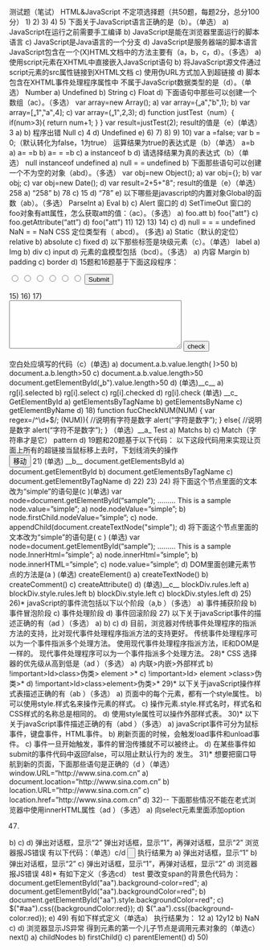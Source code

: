 测试题（笔试）
HTML&JavaScript
不定项选择题（共50题，每题2分，总分100分）
1)
2)
3)
4)
5) 下面关于JavaScript语言正确的是（b）。（单选） a) JavaScript在运行之前需要手工编译 b) JavaScript是能在浏览器里面运行的脚本语言 c) JavaScript是Java语言的一个分支 d) JavaScript是服务器端的脚本语言 JavaScript包含在一个(X)HTML文档中的方法主要有（a，b，c，d）。（多选） a) 使用script元素在XHTML中直接嵌入JavaScript语句 b) 将JavaScript源文件通过script元素的src属性链接到XHTML文档 c) 使用伪URL方式加入到超链接 d) 脚本包含在XHTML事件处理程序属性中 不属于JavaScript数据类型的是（d）。（单选） Number a) Undefined b) String c) Float d) 下面语句中那些可以创建一个数组（ac）。（多选） var array=new Array(); a) var array={„a‟,‟b‟,1}; b) var array=[„1‟,‟a‟,4]; c) var array=(„1‟,2,3); d) function justTest（num）{
if(num>3){
return num+1;
}
}
var result=justTest(2);
result的值是（e）(单选）
3 a)
b) 程序出错
Null c)
4 d)
Undefined e)
6)
7)
8)
9)
10) var a =false;
var b = 0;（默认转化为false，1为true） 运算结果为true的表达式是（b）（单选）
a=b a)
a= =b b)
a= = =b c)
a instanceof b d)
请选择结果为真的表达式（b）（单选）
null instanceof undefined a)
null = = undefined b) 下面那些语句可以创建一个不为空的对象（abd）。（多选） var obj=new Object(); a) var obj={}; b) var obj; c) var obj=new Date(); d) var result=2+5+"8"; result的值是（e）（单选） 258 a) “258” b) 78 c) 15 d) “78” e) 以下哪些是javascript的内置对象Global的函数（ab）。（多选） ParseInt a) Eval b) c) Alert 窗口的 d) SetTimeOut 窗口的 foo对象有att属性，怎么获取att的值：（ac）。（多选） a) foo.att b) foo{"att"} c) foo.getAttribute(“att”) d) foo("att") 11)
12)
13)
14)
c) d) null = = = undefined NaN = = NaN CSS 定位类型有（ abcd）。 (多选) a) Static（默认的定位） relative b) absolute c) fixed d) 以下那些标签是块级元素（c）。（单选） label a) Img b) div c) input d) 元素的盒模型包括（bcd）。（多选） a) 内容 Margin b) padding c) border d)
15题和16题基于下面这段程序：
<html>
<body>
<script>
function foo() {
// 在此处添加代码
for( var i = 0; i < rg.length; i++ )
{
)
{
alert("你选择了第" + (i+1) + "个单选框"); }
}
return false;
}
</script>
<body>
<form name="form1" onsubmit="return foo();"> <input type="radio" name="radioGroup"/>
<input type="radio" name="radioGroup"/>
<input type="radio" name="radioGroup"/>
<input type="radio" name="radioGroup"/>
<input type="radio" name="radioGroup"/>
<input type="radio" name="radioGroup"/>
<input type="submit"/>
</form>
</body>
</html>
15)
16)
17) <script>
function test()
{
{
alert("不能超过50个字符！");
document.a.b.focus();
return false;
}
}
</script>
<form name=”a” onsubmit="return test()">
<textarea name="b" cols="40" wrap="VIRTUAL" rows="6"></textarea> <input type="submit" name="Submit" value="check">
</form>
空白处应填写的代码（c）(单选)
a) document.a.b.value.length( )>50
b) document.a.b.length>50
c) document.a.b.value.length>50
document.getElementById(„b‟).value.length>50 d) (单选)__c__ a) rg[i].selected b) rg[i].select c) rg[i].checked d) rg[i].check (单选) __c_ GetElementById a) getElementsByTagName b) getElementsByName c) getElementByName d)
18) function fucCheckNUM(NUM)
{
var regex=/^\d+$/; (NUM)){
//说明有字符是数字
alert(“字符是数字”);
}
else{
//说明是数字
alert(“字符不是数字”);
}
（单选）__a_
Test a)
Matchs b)
c) Match（字符串才是它）
pattern d)
19题和20题基于以下代码：
以下这段代码用来实现让页面上所有的超链接当鼠标移上去时，下划线消失的操作
<style type=”text/css”>
.mouseon{
text-decoration:none;
}
<style>
<script>
window.onload=function(){
var allLinks=document.;
for(var i=0;i<allLinks.length;i++){
allLinks.=function(){
;
};
};
</script>
19)
(单选)__d_ Class a) class b) Classname c)

d) className
20) (单选)__d__
a) Mouseon
b) “.mouseon”
c) .mouseon
d) “mouseon”
21、22题基于以下代码
以下这段代码实现是通过点击按钮的方式使方块每次向右移动5个像素 <head>
<title></title>
<style type="text/css">
#block{
position: absolute;
width: 20px;
height: 20px;
background: Red;
top: 100px;
left: 0px
}
</style>
<script type="text/javascript">
var blockX=0;
function moveBlock(){
’block’);
blockX+=5;
=blockX+"px";
}
</script>
</head>
<body>
<div id="block"></div>
<input type="button" value="移动" onclick=" moveBlock();" /> </body>
21) (单选) __b__
document.getElementsById a)
document.getElementById b)
document.getElementsByTagName c)
document.getElementByTagName d)
22)
23)
24) 将下面这个节点里面的文本改为“simple”的语句是(c )(单选)
var node=document.getElementById(“sample”);
.........
<span id="sample">This is a sample</span>
node.value=”simple”; a)
node.nodeValue=”simple”; b)
node.firstChild.nodeValue=”simple”; c)
node. appendChild(document.createTextNode("simple"); d)
将下面这个节点里面的文本改为“simple”的语句是( c ) (单选) var node=document.getElementById(“sample”);
.........
<span id="sample">This is a sample</span>
node.InnerHtml=”simple”; a)
node.innerHtml=”simple”; b)
node.innerHTML=”simple”; c)
node.value=”simple”; d) DOM里面创建元素节点的方法是(a ) (单选) createElement() a) createTextNode() b) createComment() c) createAttribute() d) (单选)__c__ blockDiv.rules.left a) blockDiv.style.rules.left b) blockDiv.style.left c) blockDiv.styles.left d) 25)
26)*
javaScript的事件流包括以下以个阶段（a,b ）（多选） a) 事件捕获阶段 b) 事件冒泡阶段 c) 事件处理阶段 d) 事件回滚阶段
27)
以下关于javaScript事件的描述正确的有（ad ）（多选）
a) b) c) d) 目前，浏览器对传统事件处理程序的指派方法的支持，比对现代事件处理程序指派方法的支持更好。 传统事件处理程序可以为一个事件指派多个处理方法。 使用现代事件处理程序指派方法，IE和DOM是一样的。 现代事件处理程序可以为一个事件指派多个处理方法。
28)*
CSS 选择器的优先级从高到低是（ad ）（多选） a) 内联>内嵌>外部样式 b) !important>Id>class>伪类> element >* c) !important>Id> element >class>伪类>* d) !important>Id>class>element>伪类>*
29)*
以下关于javaScript操作样式表描述正确的有（ab ）（多选） a) 页面中的每个元素，都有一个style属性。 b) 可以使用style.样式名来操作元素的样式。 c) 操作元素.style.样式名时，样式名和CSS样式的名称总是相同的。 d) 使用style属性可以操作外部样式表。
30)*
以下关于javaScript事件描述正确的有（abd ）（多选） a) javaScript事件可分为鼠标事件，键盘事件，HTML事件。 b) 刷新页面的时候，会触发load事件和unload事件。 c) 事件一旦开始触发，事件的冒泡传播就不可以被终止。 d) 在某些事件如submit的事件代码中返回false，可以阻止默认行为的
发生。
31)*
想要把窗口导航到新的页面，下面那些语句是正确的（d ）（单选） window.URL=”http://www.sina.com.cn” a) document.location=”http://www.sina.com.cn” b) location.URL=”http://www.sina.com.cn” c) location.href=”http://www.sina.com.cn” d)
32)-- 下面那些情况不能在老式浏览器中使用innerHTML属性（ad ）（多选）
a) 向select元素里面添加option

47)
b) c) d) 弹出对话框，显示“2” 弹出对话框，显示“1”，再弹对话框，显示“2” 浏览器报JS错误
有以下代码：（单选）c/d <input type=button id=mybutton/> <script> document.getElementById("mybutton").click(function(){ alert("1"); }); document.getElementById("mybutton").click(function(){ alert("2"); }); </script>执行结果为 a) 弹出对话框，显示“1” b) 弹出对话框，显示“2” c) 弹出对话框，显示“1”，再弹对话框，显示“2” d) 浏览器报JS错误
48)* 有如下定义（多选cd）
<span id="aa">test</span>
要改变span的背景色代码为：
document.getElementById("aa").background-color=red"; a)
document.getElementById("aa").backgroundColor=red"; b)
document.getElementById("aa").style.backgroundColor=red"; c)
$("#aa").css({backgroundColor:red}); d)
$(".aa").css({background-color:red}); e)
49)
有如下样式定义（单选a） <script>
alert(parseInt("12y12"));
</script>
执行结果为：
12 a)
12y12 b)
NaN c)
d) 浏览器显示JS异常
得到元素的第一个儿子节点是调用元素对象的（单选c）
next() a)
childNodes b)
firstChild() c)
parentElement() d) 50)